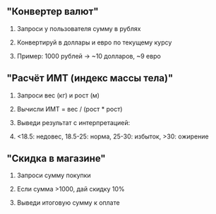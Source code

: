 ## "Конвертер валют"

1. Запроси у пользователя сумму в рублях

2. Конвертируй в доллары и евро по текущему курсу

3. Пример: 1000 рублей → ~10 долларов, ~9 евро

## "Расчёт ИМТ (индекс массы тела)"

1. Запроси вес (кг) и рост (м)

2. Вычисли ИМТ = вес / (рост * рост)

3. Выведи результат с интерпретацией:

4. <18.5: недовес, 18.5-25: норма, 25-30: избыток, >30: ожирение

## "Скидка в магазине"

1. Запроси сумму покупки

2. Если сумма >1000, дай скидку 10%

3. Выведи итоговую сумму к оплате